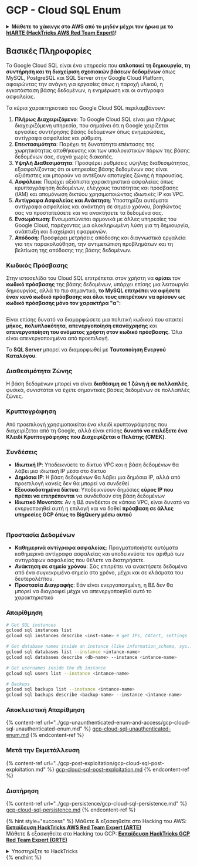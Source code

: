 # GCP - Cloud SQL Enum

<details>

<summary><strong>Μάθετε το χάκινγκ στο AWS από το μηδέν μέχρι τον ήρωα με το</strong> <a href="https://training.hacktricks.xyz/courses/arte"><strong>htARTE (HackTricks AWS Red Team Expert)</strong></a><strong>!</strong></summary>

Άλλοι τρόποι υποστήριξης του HackTricks:

* Αν θέλετε να δείτε την **εταιρεία σας να διαφημίζεται στο HackTricks** ή να **κατεβάσετε το HackTricks σε μορφή PDF** ελέγξτε τα [**ΣΧΕΔΙΑ ΣΥΝΔΡΟΜΗΣ**](https://github.com/sponsors/carlospolop)!
* Αποκτήστε το [**επίσημο PEASS & HackTricks swag**](https://peass.creator-spring.com)
* Ανακαλύψτε [**την Οικογένεια PEASS**](https://opensea.io/collection/the-peass-family), τη συλλογή μας από αποκλειστικά [**NFTs**](https://opensea.io/collection/the-peass-family)
* **Εγγραφείτε** στην 💬 [**ομάδα Discord**](https://discord.gg/hRep4RUj7f) ή στην [**ομάδα τηλεγραφήματος**](https://t.me/peass) ή **ακολουθήστε** με στο **Twitter** 🐦 [**@carlospolopm**](https://twitter.com/carlospolopm)**.**
* **Μοιραστείτε τα χάκινγκ κόλπα σας υποβάλλοντας PRs** στα [**HackTricks**](https://github.com/carlospolop/hacktricks) και [**HackTricks Cloud**](https://github.com/carlospolop/hacktricks-cloud)
*
*
* αποθετήρια github.

</details>

## Βασικές Πληροφορίες

Το Google Cloud SQL είναι ένα υπηρεσία που **απλοποιεί τη δημιουργία, τη συντήρηση και τη διαχείριση σχεσιακών βάσεων δεδομένων** όπως MySQL, PostgreSQL και SQL Server στην Google Cloud Platform, αφαιρώντας την ανάγκη για εργασίες όπως η παροχή υλικού, η εγκατάσταση βάσης δεδομένων, η ενημέρωση και οι αντίγραφα ασφαλείας.

Τα κύρια χαρακτηριστικά του Google Cloud SQL περιλαμβάνουν:

1. **Πλήρως Διαχειριζόμενο**: Το Google Cloud SQL είναι μια πλήρως διαχειριζόμενη υπηρεσία, που σημαίνει ότι η Google χειρίζεται εργασίες συντήρησης βάσης δεδομένων όπως ενημερώσεις, αντίγραφα ασφαλείας και ρύθμιση.
2. **Επεκτασιμότητα**: Παρέχει τη δυνατότητα επέκτασης της χωρητικότητας αποθήκευσης και των υπολογιστικών πόρων της βάσης δεδομένων σας, συχνά χωρίς διακοπές.
3. **Υψηλή Διαθεσιμότητα**: Προσφέρει ρυθμίσεις υψηλής διαθεσιμότητας, εξασφαλίζοντας ότι οι υπηρεσίες βάσης δεδομένων σας είναι αξιόπιστες και μπορούν να αντέξουν αποτυχίες ζώνης ή παρουσίας.
4. **Ασφάλεια**: Παρέχει αξιόπιστα χαρακτηριστικά ασφαλείας όπως κρυπτογράφηση δεδομένων, ελέγχους ταυτότητας και πρόσβασης (IAM) και απομόνωση δικτύου χρησιμοποιώντας ιδιωτικές IP και VPC.
5. **Αντίγραφα Ασφαλείας και Ανάκτηση**: Υποστηρίζει αυτόματα αντίγραφα ασφαλείας και ανάκτηση σε σημείο χρόνου, βοηθώντας σας να προστατεύσετε και να ανακτήσετε τα δεδομένα σας.
6. **Ενσωμάτωση**: Ενσωματώνεται αρμονικά με άλλες υπηρεσίες του Google Cloud, παρέχοντας μια ολοκληρωμένη λύση για τη δημιουργία, ανάπτυξη και διαχείριση εφαρμογών.
7. **Απόδοση**: Προσφέρει μετρήσεις απόδοσης και διαγνωστικά εργαλεία για την παρακολούθηση, την αντιμετώπιση προβλημάτων και τη βελτίωση της απόδοσης της βάσης δεδομένων.

### Κωδικός Πρόσβασης

Στην ιστοσελίδα του Cloud SQL επιτρέπεται στον χρήστη να **ορίσει** τον **κωδικό πρόσβασης** της βάσης δεδομένων, υπάρχει επίσης μια λειτουργία δημιουργίας, αλλά το πιο σημαντικό, **το MySQL επιτρέπει να αφήσετε έναν κενό κωδικό πρόσβασης και όλοι τους επιτρέπουν να ορίσουν ως κωδικό πρόσβασης μόνο τον χαρακτήρα "α":**

<figure><img src="../../../.gitbook/assets/image (14).png" alt=""><figcaption></figcaption></figure>

Είναι επίσης δυνατό να διαμορφώσετε μια πολιτική κωδικού που απαιτεί **μήκος**, **πολυπλοκότητα**, **απενεργοποίηση επανάχρησης** και **απενεργοποίηση του ονόματος χρήστη στον κωδικό πρόσβασης**. Όλα είναι απενεργοποιημένα από προεπιλογή.

Το **SQL Server** μπορεί να διαμορφωθεί με **Ταυτοποίηση Ενεργού Καταλόγου**.

### Διαθεσιμότητα Ζώνης

Η βάση δεδομένων μπορεί να είναι **διαθέσιμη σε 1 ζώνη ή σε πολλαπλές**, φυσικά, συνιστάται να έχετε σημαντικές βάσεις δεδομένων σε πολλαπλές ζώνες.

### Κρυπτογράφηση

Από προεπιλογή χρησιμοποιείται ένα κλειδί κρυπτογράφησης που διαχειρίζεται από τη Google, αλλά είναι επίσης **δυνατό να επιλέξετε ένα Κλειδί Κρυπτογράφησης που Διαχειρίζεται ο Πελάτης (CMEK)**.

### Συνδέσεις

* **Ιδιωτική IP**: Υποδεικνύετε το δίκτυο VPC και η βάση δεδομένων θα λάβει μια ιδιωτική IP μέσα στο δίκτυο
* **Δημόσια IP**: Η βάση δεδομένων θα λάβει μια δημόσια IP, αλλά από προεπιλογή κανείς δεν θα μπορεί να συνδεθεί
* **Εξουσιοδοτημένα δίκτυα**: Υποδεικνύουν δημόσιες **εύρος IP που πρέπει να επιτρέπονται** να συνδεθούν στη βάση δεδομένων
* **Ιδιωτικό Μονοπάτι**: Αν η ΒΔ συνδέεται σε κάποιο VPC, είναι δυνατό να ενεργοποιηθεί αυτή η επιλογή και να δοθεί **πρόσβαση σε άλλες υπηρεσίες GCP όπως το BigQuery μέσω αυτού**

<figure><img src="../../../.gitbook/assets/image (15).png" alt=""><figcaption></figcaption></figure>

### Προστασία Δεδομένων

* **Καθημερινά αντίγραφα ασφαλείας**: Πραγματοποιήστε αυτόματα καθημερινά αντίγραφα ασφαλείας και υποδεικνύστε τον αριθμό των αντιγράφων ασφαλείας που θέλετε να διατηρήσετε.
* **Ανάκτηση σε σημείο χρόνου**: Σάς επιτρέπει να ανακτήσετε δεδομένα από ένα συγκεκριμένο σημείο στο χρόνο, μέχρι και σε κλάσματα του δευτερολέπτου.
* **Προστασία Διαγραφής**: Εάν είναι ενεργοποιημένη, η ΒΔ δεν θα μπορεί να διαγραφεί μέχρι να απενεργοποιηθεί αυτό το χαρακτηριστικό

### Απαρίθμηση
```bash
# Get SQL instances
gcloud sql instances list
gcloud sql instances describe <inst-name> # get IPs, CACert, settings

# Get database names inside an instance (like information_schema, sys...)
gcloud sql databases list --instance <intance-name>
gcloud sql databases describe <db-name> --instance <intance-name>

# Get usernames inside the db instance
gcloud sql users list --instance <intance-name>

# Backups
gcloud sql backups list --instance <intance-name>
gcloud sql backups describe <backup-name> --instance <intance-name>
```
### Αποκλειστική Απαρίθμηση

{% content-ref url="../gcp-unaunthenticated-enum-and-access/gcp-cloud-sql-unauthenticated-enum.md" %}
[gcp-cloud-sql-unauthenticated-enum.md](../gcp-unaunthenticated-enum-and-access/gcp-cloud-sql-unauthenticated-enum.md)
{% endcontent-ref %}

### Μετά την Εκμετάλλευση

{% content-ref url="../gcp-post-exploitation/gcp-cloud-sql-post-exploitation.md" %}
[gcp-cloud-sql-post-exploitation.md](../gcp-post-exploitation/gcp-cloud-sql-post-exploitation.md)
{% endcontent-ref %}

### Διατήρηση

{% content-ref url="../gcp-persistence/gcp-cloud-sql-persistence.md" %}
[gcp-cloud-sql-persistence.md](../gcp-persistence/gcp-cloud-sql-persistence.md)
{% endcontent-ref %}

{% hint style="success" %}
Μάθετε & εξασκηθείτε στο Hacking του AWS:<img src="/.gitbook/assets/image.png" alt="" data-size="line">[**Εκπαίδευση HackTricks AWS Red Team Expert (ARTE)**](https://training.hacktricks.xyz/courses/arte)<img src="/.gitbook/assets/image.png" alt="" data-size="line">\
Μάθετε & εξασκηθείτε στο Hacking του GCP: <img src="/.gitbook/assets/image (2).png" alt="" data-size="line">[**Εκπαίδευση HackTricks GCP Red Team Expert (GRTE)**<img src="/.gitbook/assets/image (2).png" alt="" data-size="line">](https://training.hacktricks.xyz/courses/grte)

<details>

<summary>Υποστηρίξτε το HackTricks</summary>

* Ελέγξτε τα [**σχέδια συνδρομής**](https://github.com/sponsors/carlospolop)!
* **Εγγραφείτε** 💬 στην [**ομάδα Discord**](https://discord.gg/hRep4RUj7f) ή στην [**ομάδα telegram**](https://t.me/peass) ή **ακολουθήστε** μας στο **Twitter** 🐦 [**@hacktricks\_live**](https://twitter.com/hacktricks\_live)**.**
* **Μοιραστείτε κόλπα χάκινγκ υποβάλλοντας PRs στα** [**HackTricks**](https://github.com/carlospolop/hacktricks) και [**HackTricks Cloud**](https://github.com/carlospolop/hacktricks-cloud) αποθετήρια στο GitHub.

</details>
{% endhint %}
